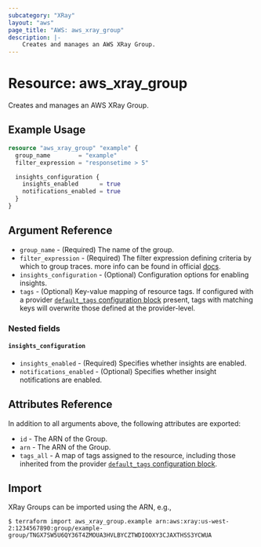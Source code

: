 ```yaml
---
subcategory: "XRay"
layout: "aws"
page_title: "AWS: aws_xray_group"
description: |-
    Creates and manages an AWS XRay Group.
---
```


# Resource: aws_xray_group

Creates and manages an AWS XRay Group.

## Example Usage

```terraform
resource "aws_xray_group" "example" {
  group_name        = "example"
  filter_expression = "responsetime > 5"

  insights_configuration {
    insights_enabled      = true
    notifications_enabled = true
  }
}
```

## Argument Reference

* `group_name` - (Required) The name of the group.
* `filter_expression` - (Required) The filter expression defining criteria by which to group traces. more info can be found in official [docs](https://docs.aws.amazon.com/xray/latest/devguide/xray-console-filters.html).
* `insights_configuration` - (Optional) Configuration options for enabling insights.
* `tags` - (Optional) Key-value mapping of resource tags. If configured with a provider [`default_tags` configuration block](https://www.terraform.io/docs/providers/aws/index.html#default_tags-configuration-block) present, tags with matching keys will overwrite those defined at the provider-level.

### Nested fields

#### `insights_configuration`

* `insights_enabled` - (Required) Specifies whether insights are enabled.
* `notifications_enabled` - (Optional) Specifies whether insight notifications are enabled.

## Attributes Reference

In addition to all arguments above, the following attributes are exported:

* `id` - The ARN of the Group.
* `arn` - The ARN of the Group.
* `tags_all` - A map of tags assigned to the resource, including those inherited from the provider [`default_tags` configuration block](https://www.terraform.io/docs/providers/aws/index.html#default_tags-configuration-block).

## Import

XRay Groups can be imported using the ARN, e.g.,

```
$ terraform import aws_xray_group.example arn:aws:xray:us-west-2:1234567890:group/example-group/TNGX7SW5U6QY36T4ZMOUA3HVLBYCZTWDIOOXY3CJAXTHSS3YCWUA
```
